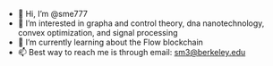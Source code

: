 - 👋 Hi, I’m @sme777
- 👀 I’m interested in grapha and control theory, dna nanotechnology, convex optimization, and signal processing
- 🌱 I’m currently learning about the Flow blockchain
- 📫 Best way to reach me is through email: sm3@berkeley.edu

<!---
sme777/sme777 is a ✨ special ✨ repository because its `README.md` (this file) appears on your GitHub profile.
You can click the Preview link to take a look at your changes.
--->
